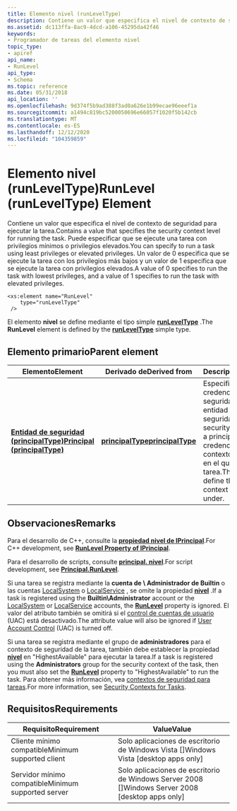 ```yaml
---
title: Elemento nivel (runLevelType)
description: Contiene un valor que especifica el nivel de contexto de seguridad para ejecutar la tarea.
ms.assetid: dc113ffa-8ac9-4dcd-a106-45295da42f46
keywords:
- Programador de tareas del elemento nivel
topic_type:
- apiref
api_name:
- RunLevel
api_type:
- Schema
ms.topic: reference
ms.date: 05/31/2018
api_location: ''
ms.openlocfilehash: 9d374f5b9ad388f3ad0a626e1b99ecae96eeef1a
ms.sourcegitcommit: a1494c819bc5200050696e66057f1020f5b142cb
ms.translationtype: MT
ms.contentlocale: es-ES
ms.lasthandoff: 12/12/2020
ms.locfileid: "104359859"
---
```

# <a name="runlevel-runleveltype-element"></a><span data-ttu-id="76599-104">Elemento nivel (runLevelType)</span><span class="sxs-lookup"><span data-stu-id="76599-104">RunLevel (runLevelType) Element</span></span>

<span data-ttu-id="76599-105">Contiene un valor que especifica el nivel de contexto de seguridad para ejecutar la tarea.</span><span class="sxs-lookup"><span data-stu-id="76599-105">Contains a value that specifies the security context level for running the task.</span></span> <span data-ttu-id="76599-106">Puede especificar que se ejecute una tarea con privilegios mínimos o privilegios elevados.</span><span class="sxs-lookup"><span data-stu-id="76599-106">You can specify to run a task using least privileges or elevated privileges.</span></span> <span data-ttu-id="76599-107">Un valor de 0 especifica que se ejecute la tarea con los privilegios más bajos y un valor de 1 especifica que se ejecute la tarea con privilegios elevados.</span><span class="sxs-lookup"><span data-stu-id="76599-107">A value of 0 specifies to run the task with lowest privileges, and a value of 1 specifies to run the task with elevated privileges.</span></span>

``` syntax
<xs:element name="RunLevel"
    type="runLevelType"
 />
```

<span data-ttu-id="76599-108">El elemento **nivel** se define mediante el tipo simple [**runLevelType**](taskschedulerschema-runleveltype-simpletype.md) .</span><span class="sxs-lookup"><span data-stu-id="76599-108">The **RunLevel** element is defined by the [**runLevelType**](taskschedulerschema-runleveltype-simpletype.md) simple type.</span></span>

## <a name="parent-element"></a><span data-ttu-id="76599-109">Elemento primario</span><span class="sxs-lookup"><span data-stu-id="76599-109">Parent element</span></span>



| <span data-ttu-id="76599-110">Elemento</span><span class="sxs-lookup"><span data-stu-id="76599-110">Element</span></span>                                                                                  | <span data-ttu-id="76599-111">Derivado de</span><span class="sxs-lookup"><span data-stu-id="76599-111">Derived from</span></span>                                                           | <span data-ttu-id="76599-112">Descripción</span><span class="sxs-lookup"><span data-stu-id="76599-112">Description</span></span>                                                                                                                           |
|------------------------------------------------------------------------------------------|------------------------------------------------------------------------|---------------------------------------------------------------------------------------------------------------------------------------|
| [<span data-ttu-id="76599-113">**Entidad de seguridad (principalType)**</span><span class="sxs-lookup"><span data-stu-id="76599-113">**Principal (principalType)**</span></span>](taskschedulerschema-principal-principaltype-element.md) | [<span data-ttu-id="76599-114">**principalType**</span><span class="sxs-lookup"><span data-stu-id="76599-114">**principalType**</span></span>](taskschedulerschema-principaltype-complextype.md) | <span data-ttu-id="76599-115">Especifica las credenciales de seguridad para una entidad de seguridad.</span><span class="sxs-lookup"><span data-stu-id="76599-115">Specifies the security credentials for a principal.</span></span> <span data-ttu-id="76599-116">Estas credenciales definen el contexto de seguridad en el que se ejecuta una tarea.</span><span class="sxs-lookup"><span data-stu-id="76599-116">These credentials define the security context that a task runs under.</span></span> <br/> |



## <a name="remarks"></a><span data-ttu-id="76599-117">Observaciones</span><span class="sxs-lookup"><span data-stu-id="76599-117">Remarks</span></span>

<span data-ttu-id="76599-118">Para el desarrollo de C++, consulte la [**propiedad nivel de IPrincipal**](/windows/desktop/api/taskschd/nf-taskschd-iprincipal-get_runlevel).</span><span class="sxs-lookup"><span data-stu-id="76599-118">For C++ development, see [**RunLevel Property of IPrincipal**](/windows/desktop/api/taskschd/nf-taskschd-iprincipal-get_runlevel).</span></span>

<span data-ttu-id="76599-119">Para el desarrollo de scripts, consulte [**principal. nivel**](principal-runlevel.md).</span><span class="sxs-lookup"><span data-stu-id="76599-119">For script development, see [**Principal.RunLevel**](principal-runlevel.md).</span></span>

<span data-ttu-id="76599-120">Si una tarea se registra mediante la **cuenta de \\ Administrador de Builtin** o las cuentas [LocalSystem](/windows/desktop/Services/localsystem-account) o [LocalService](/windows/desktop/Services/localservice-account) , se omite la propiedad [**nivel**](principal-runlevel.md) .</span><span class="sxs-lookup"><span data-stu-id="76599-120">If a task is registered using the **Builtin\\Administrator** account or the [LocalSystem](/windows/desktop/Services/localsystem-account) or [LocalService](/windows/desktop/Services/localservice-account) accounts, the [**RunLevel**](principal-runlevel.md) property is ignored.</span></span> <span data-ttu-id="76599-121">El valor del atributo también se omitirá si el [control de cuentas de usuario](/windows/desktop/SecAuthZ/user-account-control) (UAC) está desactivado.</span><span class="sxs-lookup"><span data-stu-id="76599-121">The attribute value will also be ignored if [User Account Control](/windows/desktop/SecAuthZ/user-account-control) (UAC) is turned off.</span></span>

<span data-ttu-id="76599-122">Si una tarea se registra mediante el grupo de **administradores** para el contexto de seguridad de la tarea, también debe establecer la propiedad [**nivel**](principal-runlevel.md) en "HighestAvailable" para ejecutar la tarea.</span><span class="sxs-lookup"><span data-stu-id="76599-122">If a task is registered using the **Administrators** group for the security context of the task, then you must also set the [**RunLevel**](principal-runlevel.md) property to "HighestAvailable" to run the task.</span></span> <span data-ttu-id="76599-123">Para obtener más información, vea [contextos de seguridad para tareas](security-contexts-for-running-tasks.md).</span><span class="sxs-lookup"><span data-stu-id="76599-123">For more information, see [Security Contexts for Tasks](security-contexts-for-running-tasks.md).</span></span>

## <a name="requirements"></a><span data-ttu-id="76599-124">Requisitos</span><span class="sxs-lookup"><span data-stu-id="76599-124">Requirements</span></span>



| <span data-ttu-id="76599-125">Requisito</span><span class="sxs-lookup"><span data-stu-id="76599-125">Requirement</span></span> | <span data-ttu-id="76599-126">Value</span><span class="sxs-lookup"><span data-stu-id="76599-126">Value</span></span> |
|-------------------------------------|------------------------------------------------------|
| <span data-ttu-id="76599-127">Cliente mínimo compatible</span><span class="sxs-lookup"><span data-stu-id="76599-127">Minimum supported client</span></span><br/> | <span data-ttu-id="76599-128">Solo aplicaciones de escritorio de Windows Vista \[\]</span><span class="sxs-lookup"><span data-stu-id="76599-128">Windows Vista \[desktop apps only\]</span></span><br/>       |
| <span data-ttu-id="76599-129">Servidor mínimo compatible</span><span class="sxs-lookup"><span data-stu-id="76599-129">Minimum supported server</span></span><br/> | <span data-ttu-id="76599-130">Solo aplicaciones de escritorio de Windows Server 2008 \[\]</span><span class="sxs-lookup"><span data-stu-id="76599-130">Windows Server 2008 \[desktop apps only\]</span></span><br/> |



 

